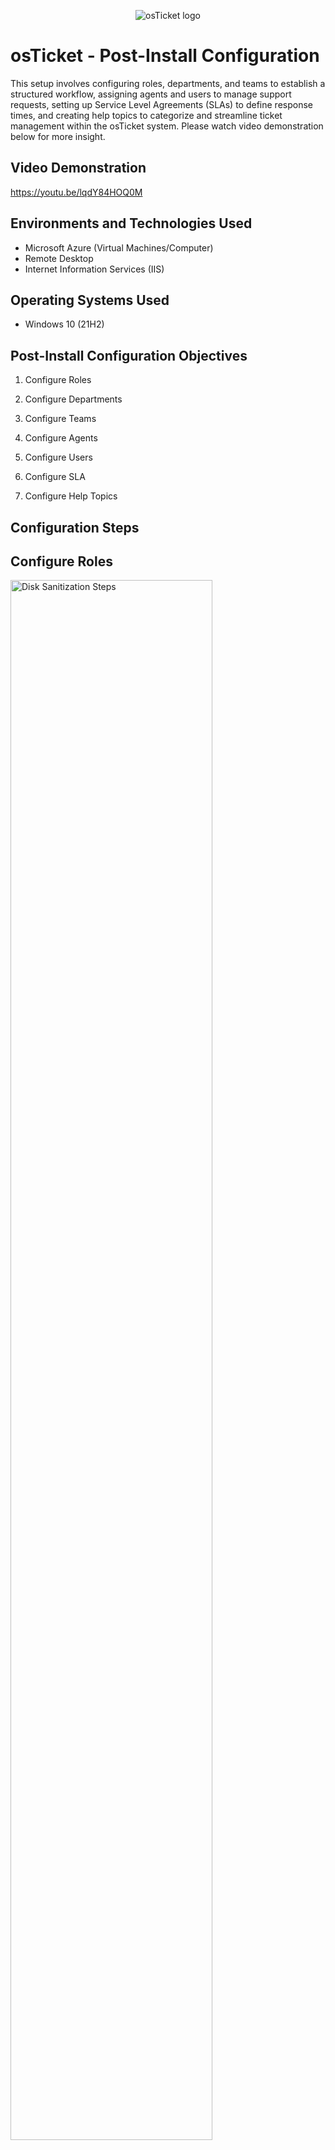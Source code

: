 <p align="center">
<img src="https://i.imgur.com/Clzj7Xs.png" alt="osTicket logo"/>
</p>

<h1>osTicket - Post-Install Configuration</h1>
This setup involves configuring roles, departments, and teams to establish a structured workflow, assigning agents and users to manage support requests, setting up Service Level Agreements (SLAs) to define response times, and creating help topics to categorize and streamline ticket management within the osTicket system. Please watch video demonstration below for more insight. <br />


<h2>Video Demonstration</h2>

https://youtu.be/lqdY84HOQ0M

<h2>Environments and Technologies Used</h2>

- Microsoft Azure (Virtual Machines/Computer)
- Remote Desktop
- Internet Information Services (IIS)

<h2>Operating Systems Used </h2>

- Windows 10</b> (21H2)

<h2>Post-Install Configuration Objectives</h2>

1. Configure Roles

2. Configure Departments

3. Configure Teams

4. Configure Agents

5. Configure Users

6. Configure SLA

7. Configure Help Topics

<h2>Configuration Steps</h2>

<h2>Configure Roles</h2>

<p>
<img src="https://i.imgur.com/4RfrZv7.png" height="80%" width="80%" alt="Disk Sanitization Steps"/>
</p>
<p>
I configured roles, define specific permissions and access levels for different users or system components. This ensures that each role has the appropriate privileges to perform assigned tasks while maintaining security and operational control. See the steps in the video demonstration link above.
</p>
<br />

<h2>Configure Departments</h2>

<p>
<img src="https://i.imgur.com/LvGYERz.png" height="80%" width="80%" alt="Disk Sanitization Steps"/>
</p>
<p>
I configured departments, and set up organizational units within the system, assigning specific responsibilities, workflows, and access controls to ensure that tickets or tasks are routed to the appropriate teams for efficient handling and management. See the steps in the video demonstration link above.
</p>
<br />

<h2>Configure Teams</h2>

<p>
<img src="https://i.imgur.com/tn47OzK.png" height="80%" width="80%" alt="Disk Sanitization Steps"/>
</p>
<p>
I configured teams and group users across different departments based on expertise or responsibilities, allowing for better collaboration, ticket assignment, and workload distribution within the system. See the steps in the video demonstration link above.
</p>
<br />

<h2>Configure Agents</h2>

<p>
<img src="https://i.imgur.com/aO7l6lp.png" height="80%" width="80%" alt="Disk Sanitization Steps"/>
</p>
<p>
I configured agents and created individual user accounts for support staff, assigning them specific roles, permissions, and department access within the system. This ensures that agents can manage tickets, communicate with users, resolve issues, and perform administrative tasks based on their designated responsibilities. Proper agent configuration helps streamline workflow, enforce security policies, and ensure efficient ticket handling within the support system. See the steps in the video demonstration link above.
</p>
<br />

<h2>Configure Users</h2>

<p>
<img src="https://i.imgur.com/n9uBJEJ.png" height="80%" width="80%" alt="Disk Sanitization Steps"/>
</p>
<p>
I configured users, created and manage customer accounts within the system, allowing them to submit tickets, track requests, and communicate with support agents while defining access levels and permissions to ensure efficient service management. See the steps in the video demonstration link above.
</p>
<br />

<h2>Configure SLA</h2>

<p>
<img src="https://i.imgur.com/gZZYgnU.png" height="80%" width="80%" alt="Disk Sanitization Steps"/>
</p>
<p>
I configured SLA (Service Level Agreement), defined response and resolution time policies for support tickets, ensuring timely service delivery, prioritization, and compliance with customer expectations. See the steps in the video demonstration link above.
</p>
<br />

<h2>Configure Help Topics</h2>

<p>
<img src="https://i.imgur.com/8OTtWuo.png" height="80%" width="80%" alt="Disk Sanitization Steps"/>
</p>
<p>
I configured help topics and created predefined categories for support requests, allowing users to select the most relevant topic when submitting a ticket. This helps streamline ticket routing, assign requests to the appropriate departments or agents, and improve overall support efficiency. See the steps in the video demonstration link above.
</p>
<br />

